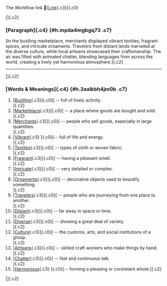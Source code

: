 The Workflow link
👏[[Link](https://www.google.com/url?q=http://www.google.com&sa=D&source=editors&ust=1761128697485833&usg=AOvVaw39VZslxVxbk2KLdimSlL6G){.c3}]{.c0}

[]{.c2}

### [Paragraph]{.c4} {#h.mpda4mgbgq73 .c7}

[In the bustling marketplace, merchants displayed vibrant textiles,
fragrant spices, and intricate ornaments. Travelers from distant lands
marveled at the diverse culture, while local artisans showcased their
craftsmanship. The air was filled with animated chatter, blending
languages from across the world, creating a lively yet harmonious
atmosphere.]{.c2}

------------------------------------------------------------------------

[]{.c2}

### [Words & Meanings]{.c4} {#h.3aalkbh4jm0b .c7}

1.  [[Bustling](https://www.google.com/url?q=http://www.google.com&sa=D&source=editors&ust=1761128697488191&usg=AOvVaw1J-4VYEp7-RMHr8BtX5Vzl){.c3}]{.c0}[ --
    full of lively activity.\
    ]{.c2}
2.  [[Marketplace](https://www.google.com/url?q=http://www.google.com&sa=D&source=editors&ust=1761128697488937&usg=AOvVaw0q-HQhg1N3rJ-qK3BSJt4r){.c3}]{.c0}[ --
    a place where goods are bought and sold.\
    ]{.c2}
3.  [[Merchants](https://www.google.com/url?q=http://www.google.com&sa=D&source=editors&ust=1761128697489477&usg=AOvVaw3q_WOAmjxCYzf02ec8nI4x){.c3}]{.c0}[ --
    people who sell goods, especially in large quantities.\
    ]{.c2}
4.  [[Vibrant](https://www.google.com/url?q=http://www.google.com&sa=D&source=editors&ust=1761128697489981&usg=AOvVaw2TVzbw4t9hYX3q_CYujG8S){.c3}
    ]{.c0}[-- full of life and energy.\
    ]{.c2}
5.  [[Textiles](https://www.google.com/url?q=http://www.google.com&sa=D&source=editors&ust=1761128697490524&usg=AOvVaw27gfpJotwtM7Pthu9WewdY){.c3}]{.c0}[ --
    types of cloth or woven fabric.\
    ]{.c2}
6.  [[Fragrant](https://www.google.com/url?q=http://www.google.com&sa=D&source=editors&ust=1761128697491117&usg=AOvVaw0bqGaeE8sJFlZwjffW3S4F){.c3}]{.c0}[ --
    having a pleasant smell.\
    ]{.c2}
7.  [[Intricate](https://www.google.com/url?q=http://www.google.com&sa=D&source=editors&ust=1761128697491782&usg=AOvVaw0d7LESRT_KcPT3DfcJaOOx){.c3}]{.c0}[ --
    very detailed or complex.\
    ]{.c2}
8.  [[Ornaments](https://www.google.com/url?q=http://www.google.com&sa=D&source=editors&ust=1761128697492420&usg=AOvVaw1OV4akwgstDwmJtQ4ghbxJ){.c3}]{.c0}[ --
    decorative objects used to beautify something.\
    ]{.c2}
9.  [[Travelers](https://www.google.com/url?q=http://www.google.com&sa=D&source=editors&ust=1761128697493037&usg=AOvVaw3COpYUasASORnNzsPrdqw4){.c3}]{.c0}[ --
    people who are journeying from one place to another.\
    ]{.c2}
10. [[Distant](https://www.google.com/url?q=http://www.google.com&sa=D&source=editors&ust=1761128697493765&usg=AOvVaw0_NOBDE1aH5Lg5-yG3wGuo){.c3}]{.c0}[ --
    far away in space or time.\
    ]{.c2}
11. [[Diverse](https://www.google.com/url?q=http://www.google.com&sa=D&source=editors&ust=1761128697494292&usg=AOvVaw2SA_laOd2mf3oxKQKgiRqL){.c3}]{.c0}[ --
    showing a great deal of variety.\
    ]{.c2}
12. [[Culture](https://www.google.com/url?q=http://www.google.com&sa=D&source=editors&ust=1761128697494753&usg=AOvVaw3yq8vLaF4xCcnrQTODyDeq){.c3}]{.c0}[ --
    the customs, arts, and social institutions of a group.\
    ]{.c2}
13. [[Artisans](https://www.google.com/url?q=http://www.google.com&sa=D&source=editors&ust=1761128697495282&usg=AOvVaw1VSwRrSH2pUAXgKbqPpQq5){.c3}]{.c0}[ --
    skilled craft workers who make things by hand.\
    ]{.c2}
14. [[Chatter](https://www.google.com/url?q=http://www.google.com&sa=D&source=editors&ust=1761128697495750&usg=AOvVaw3ndAc8gJ-abmUlSn_wF-bE){.c3}]{.c0}[ --
    fast and continuous talk.\
    ]{.c2}
15. [[Harmonious](https://www.google.com/url?q=http://www.google.com&sa=D&source=editors&ust=1761128697496230&usg=AOvVaw04EbFS2dBlIDRe4YlTwfkP){.c3}
    ]{.c0}[-- forming a pleasing or consistent whole.]{.c2}

[]{.c2}
